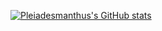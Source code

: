 [![Pleiadesmanthus's GitHub stats](https://github-readme-stats.vercel.app/api?username=waichung1105)](https://github.com/anuraghazra/github-readme-stats)

<!--

### Hi👋

**waichung1105/waichung1105** is a ✨ _special_ ✨ repository because its `README.md` (this file) appears on your GitHub profile.

Here are some ideas to get you started:

- 🔭 I’m currently working on ...
- 🌱 I’m currently learning ...
- 👯 I’m looking to collaborate on ...
- 🤔 I’m looking for help with ...
- 💬 Ask me about ...
- 📫 How to reach me: ...
- 😄 Pronouns: ...
- ⚡ Fun fact: ...
-->
